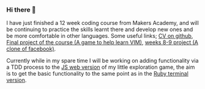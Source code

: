 ### Hi there 👋

I have just finished a 12 week coding course from Makers Academy, and will be continuing to practice the skills learnt there and develop new ones and be more comfortable in other languages. Some useful links; [CV on github](https://github.com/RaeRachael/CV), [Final project of the course (A game to help learn VIM)](https://github.com/RaeRachael/invimcible_front_end), [weeks 8-9 project (A clone of facebook)](https://github.com/tristanlangford/acebook-brainaics).

Currently while in my spare time I will be working on adding functionality via a TDD process to the [JS web version](https://github.com/RaeRachael/JS_exploration_game) of my little exploration game, the aim is to get the basic functionality to the same point as in the [Ruby terminal version](https://github.com/RaeRachael/exploration_game). 

<!--
**RaeRachael/RaeRachael** is a ✨ _special_ ✨ repository because its `README.md` (this file) appears on your GitHub profile.

Here are some ideas to get you started:

- 🔭 I’m currently working on ...
- 🌱 I’m currently learning ...
- 👯 I’m looking to collaborate on ...
- 🤔 I’m looking for help with ...
- 💬 Ask me about ...
- 📫 How to reach me: ...
- 😄 Pronouns: ...
- ⚡ Fun fact: ...
-->

